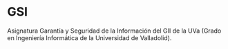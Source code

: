 # GSI

Asignatura Garantía y Seguridad de la Información del GII de la UVa (Grado en Ingeniería Informática de la Universidad de Valladolid).

<br>


